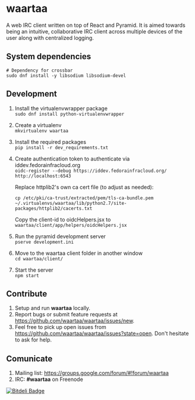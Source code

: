 # waartaa

A web IRC client written on top of React and Pyramid. It is aimed towards being an intuitive, collaborative IRC client across
multiple devices of the user along with centralized logging.

## System dependencies

```
# Dependency for crossbar
sudo dnf install -y libsodium libsodium-devel
```

## Development

1. Install the virtualenvwrapper package  
``sudo dnf install python-virtualenvwrapper``

2. Create a virtualenv  
``mkvirtualenv waartaa``

3. Install the required packages  
``pip install -r dev_requirements.txt``

4. Create authentication token to authenticate via iddev.fedorainfracloud.org  
``oidc-register --debug https://iddev.fedorainfracloud.org/ http://localhost:6543``

   Replace httplib2's own ca cert file (to adjust as needed):  

   ``
   cp /etc/pki/ca-trust/extracted/pem/tls-ca-bundle.pem
        ~/.virtualenvs/waartaa/lib/python2.7/site-packages/httplib2/cacerts.txt
   ``

   Copy the client-id to oidcHelpers.jsx to ``waartaa/client/app/helpers/oidcHelpers.jsx``  

5. Run the pyramid development server  
``pserve development.ini``

6. Move to the waartaa client folder in another window  
``cd waartaa/client/``

7. Start the server  
``npm start``

## Contribute

1. Setup and run **waartaa** locally.
2. Report bugs or submit feature requests at https://github.com/waartaa/waartaa/issues/new.
3. Feel free to pick up open issues from https://github.com/waartaa/waartaa/issues?state=open. Don't hesitate to ask for help.


## Comunicate

1. Mailing list: https://groups.google.com/forum/#!forum/waartaa
1. IRC: **#waartaa** on Freenode



[![Bitdeli Badge](https://d2weczhvl823v0.cloudfront.net/waartaa/waartaa/trend.png)](https://bitdeli.com/free "Bitdeli Badge")

